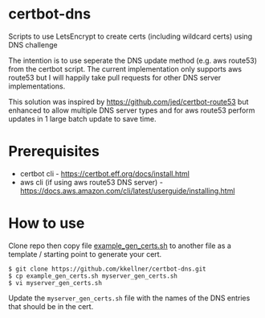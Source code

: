 # certbot-dns
Scripts to use LetsEncrypt to create certs (including wildcard certs) using DNS challenge

The intention is to use seperate the DNS update method (e.g. aws route53) from the certbot script.  The current implementation only supports aws route53 but I will happily take pull requests for other DNS server implementations.

This solution was inspired by https://github.com/jed/certbot-route53 but enhanced to allow multiple DNS server types and for aws route53 perform updates in 1 large batch update to save time.

# Prerequisites
- certbot cli - https://certbot.eff.org/docs/install.html
- aws cli (if using aws route53 DNS server) - https://docs.aws.amazon.com/cli/latest/userguide/installing.html

# How to use

Clone repo then copy file [example_gen_certs.sh](example_gen_certs.sh) to another file as a template / starting point to generate your cert.  

```
$ git clone https://github.com/kkellner/certbot-dns.git
$ cp example_gen_certs.sh myserver_gen_certs.sh
$ vi myserver_gen_certs.sh
```

Update the `myserver_gen_certs.sh` file with the names of the DNS entries that should be in the cert.

